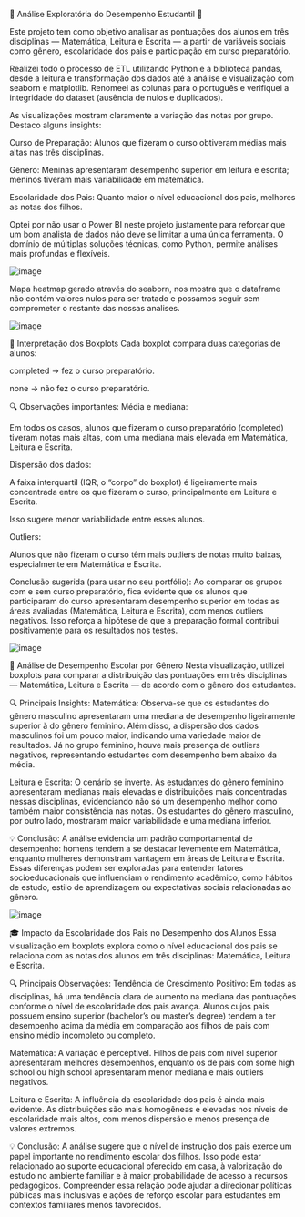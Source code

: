 🎯 Análise Exploratória do Desempenho Estudantil 🎯

Este projeto tem como objetivo analisar as pontuações dos alunos em três disciplinas — Matemática, Leitura e Escrita — a partir de variáveis sociais como gênero, escolaridade dos pais e participação em curso preparatório.

Realizei todo o processo de ETL utilizando Python e a biblioteca pandas, desde a leitura e transformação dos dados até a análise e visualização com seaborn e matplotlib. Renomeei as colunas para o português e verifiquei a integridade do dataset (ausência de nulos e duplicados).

As visualizações mostram claramente a variação das notas por grupo. Destaco alguns insights:

Curso de Preparação: Alunos que fizeram o curso obtiveram médias mais altas nas três disciplinas.

Gênero: Meninas apresentaram desempenho superior em leitura e escrita; meninos tiveram mais variabilidade em matemática.

Escolaridade dos Pais: Quanto maior o nível educacional dos pais, melhores as notas dos filhos.

Optei por não usar o Power BI neste projeto justamente para reforçar que um bom analista de dados não deve se limitar a uma única ferramenta. O domínio de múltiplas soluções técnicas, como Python, permite análises mais profundas e flexíveis.

![image](https://github.com/user-attachments/assets/1a9c656d-5913-4f38-acbd-868aee3bcd78)


Mapa heatmap gerado através do seaborn, nos mostra que o dataframe não contém valores nulos para ser tratado e possamos seguir sem comprometer o restante das nossas analises.

![image](https://github.com/user-attachments/assets/7ab6571e-9ec1-4355-b1ad-1843d30b52d0)

🎯 Interpretação dos Boxplots
Cada boxplot compara duas categorias de alunos:

completed → fez o curso preparatório.

none → não fez o curso preparatório.

🔍 Observações importantes:
Média e mediana:

Em todos os casos, alunos que fizeram o curso preparatório (completed) tiveram notas mais altas, com uma mediana mais elevada em Matemática, Leitura e Escrita.

Dispersão dos dados:

A faixa interquartil (IQR, o “corpo” do boxplot) é ligeiramente mais concentrada entre os que fizeram o curso, principalmente em Leitura e Escrita.

Isso sugere menor variabilidade entre esses alunos.

Outliers:

Alunos que não fizeram o curso têm mais outliers de notas muito baixas, especialmente em Matemática e Escrita.

Conclusão sugerida (para usar no seu portfólio):
Ao comparar os grupos com e sem curso preparatório, fica evidente que os alunos que participaram do curso apresentaram desempenho superior em todas as áreas avaliadas (Matemática, Leitura e Escrita), com menos outliers negativos. Isso reforça a hipótese de que a preparação formal contribui positivamente para os resultados nos testes.


![image](https://github.com/user-attachments/assets/a7ffa83d-4b94-4988-bb14-e5884fc9281d)

🎯 Análise de Desempenho Escolar por Gênero
Nesta visualização, utilizei boxplots para comparar a distribuição das pontuações em três disciplinas — Matemática, Leitura e Escrita — de acordo com o gênero dos estudantes.

🔍 Principais Insights:
Matemática: Observa-se que os estudantes do gênero masculino apresentaram uma mediana de desempenho ligeiramente superior à do gênero feminino. Além disso, a dispersão dos dados masculinos foi um pouco maior, indicando uma variedade maior de resultados. Já no grupo feminino, houve mais presença de outliers negativos, representando estudantes com desempenho bem abaixo da média.

Leitura e Escrita: O cenário se inverte. As estudantes do gênero feminino apresentaram medianas mais elevadas e distribuições mais concentradas nessas disciplinas, evidenciando não só um desempenho melhor como também maior consistência nas notas. Os estudantes do gênero masculino, por outro lado, mostraram maior variabilidade e uma mediana inferior.

💡 Conclusão:
A análise evidencia um padrão comportamental de desempenho: homens tendem a se destacar levemente em Matemática, enquanto mulheres demonstram vantagem em áreas de Leitura e Escrita. Essas diferenças podem ser exploradas para entender fatores socioeducacionais que influenciam o rendimento acadêmico, como hábitos de estudo, estilo de aprendizagem ou expectativas sociais relacionadas ao gênero.


![image](https://github.com/user-attachments/assets/03661263-1e86-4415-9398-71ad8d0526cc)

🎓 Impacto da Escolaridade dos Pais no Desempenho dos Alunos
Essa visualização em boxplots explora como o nível educacional dos pais se relaciona com as notas dos alunos em três disciplinas: Matemática, Leitura e Escrita.

🔍 Principais Observações:
Tendência de Crescimento Positivo: Em todas as disciplinas, há uma tendência clara de aumento na mediana das pontuações conforme o nível de escolaridade dos pais avança. Alunos cujos pais possuem ensino superior (bachelor’s ou master’s degree) tendem a ter desempenho acima da média em comparação aos filhos de pais com ensino médio incompleto ou completo.

Matemática: A variação é perceptível. Filhos de pais com nível superior apresentaram melhores desempenhos, enquanto os de pais com some high school ou high school apresentaram menor mediana e mais outliers negativos.

Leitura e Escrita: A influência da escolaridade dos pais é ainda mais evidente. As distribuições são mais homogêneas e elevadas nos níveis de escolaridade mais altos, com menos dispersão e menos presença de valores extremos.

💡 Conclusão:
A análise sugere que o nível de instrução dos pais exerce um papel importante no rendimento escolar dos filhos. Isso pode estar relacionado ao suporte educacional oferecido em casa, à valorização do estudo no ambiente familiar e à maior probabilidade de acesso a recursos pedagógicos. Compreender essa relação pode ajudar a direcionar políticas públicas mais inclusivas e ações de reforço escolar para estudantes em contextos familiares menos favorecidos.


